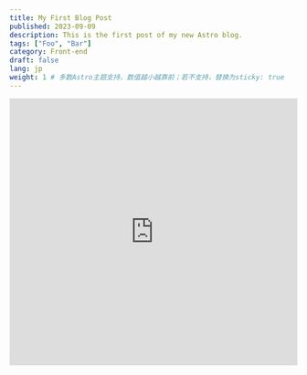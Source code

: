 ```yaml
---
title: My First Blog Post
published: 2023-09-09
description: This is the first post of my new Astro blog.
tags: ["Foo", "Bar"]
category: Front-end
draft: false
lang: jp
weight: 1 # 多数Astro主题支持，数值越小越靠前；若不支持，替换为sticky: true
---
```


<iframe width="100%" height="468" src="https://player.bilibili.com/player.html?bvid=BV1tk3yzQEBL&p=1&autoplay=0" scrolling="no" border="0" frameborder="no" framespacing="0" allowfullscreen="true"></iframe>
